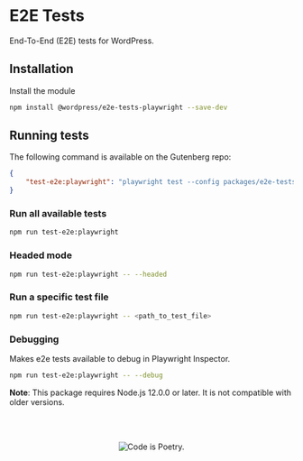 # E2E Tests

End-To-End (E2E) tests for WordPress.

## Installation

Install the module

```bash
npm install @wordpress/e2e-tests-playwright --save-dev
```

## Running tests

The following command is available on the Gutenberg repo:

```json
{
	"test-e2e:playwright": "playwright test --config packages/e2e-tests-playwright/playwright.config.ts"
}
```

### Run all available tests
```bash
npm run test-e2e:playwright
```

### Headed mode

```bash
npm run test-e2e:playwright -- --headed
```

### Run a specific test file
```bash
npm run test-e2e:playwright -- <path_to_test_file>
```
### Debugging

Makes e2e tests available to debug in Playwright Inspector.
```bash
npm run test-e2e:playwright -- --debug
```


**Note**: This package requires Node.js 12.0.0 or later. It is not compatible with older versions.

<br/><br/><p align="center"><img src="https://s.w.org/style/images/codeispoetry.png?1" alt="Code is Poetry." /></p>
